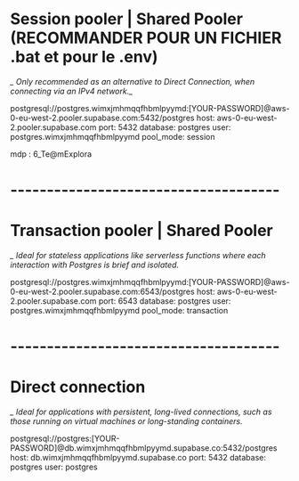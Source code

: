 # Session pooler | Shared Pooler (RECOMMANDER POUR UN FICHIER .bat et pour le .env)
*_  Only recommended as an alternative to Direct Connection, when connecting via an IPv4 network._*

  postgresql://postgres.wimxjmhmqqfhbmlpyymd:[YOUR-PASSWORD]@aws-0-eu-west-2.pooler.supabase.com:5432/postgres
  host:
    aws-0-eu-west-2.pooler.supabase.com
  port:
    5432
  database:
    postgres
  user:
    postgres.wimxjmhmqqfhbmlpyymd
  pool_mode:
    session
  
  mdp : 6_Te@mExplora


# -------------------------------------

# Transaction pooler | Shared Pooler
*_   Ideal for stateless applications like serverless functions where each interaction with Postgres is brief and isolated.*

  postgresql://postgres.wimxjmhmqqfhbmlpyymd:[YOUR-PASSWORD]@aws-0-eu-west-2.pooler.supabase.com:6543/postgres
  host:
    aws-0-eu-west-2.pooler.supabase.com
  port:
    6543
  database:
    postgres
  user:
    postgres.wimxjmhmqqfhbmlpyymd
  pool_mode:
    transaction

# -------------------------------------
# Direct connection
*_    Ideal for applications with persistent, long-lived connections, such as those running on virtual machines or long-standing containers.*

  postgresql://postgres:[YOUR-PASSWORD]@db.wimxjmhmqqfhbmlpyymd.supabase.co:5432/postgres
  host:
    db.wimxjmhmqqfhbmlpyymd.supabase.co
  port:
    5432
  database:
    postgres
  user:
    postgres




